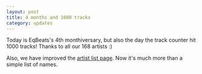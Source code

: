 ```yaml
---
layout: post
title: 4 months and 1000 tracks
category: updates
---
```


Today is EqBeats's 4th monthiversary, but also the day the track counter hit 1000 tracks! Thanks to all our 168 artists :)

Also, we have improved the [artist list page][1]. Now it's much more than a simple list of names.

[1]: http://eqbeats.org/artists
